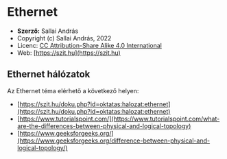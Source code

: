 # Ethernet

* **Szerző:** Sallai András
* Copyright (c) Sallai András, 2022
* Licenc: [CC Attribution-Share Alike 4.0 International](https://creativecommons.org/licenses/by-sa/4.0/)
* Web: [https://szit.hu](https://szit.hu)

## Ethernet hálózatok

Az Ethernet téma elérhető a következő helyen:

* [https://szit.hu/doku.php?id=oktatas:halozat:ethernet](https://szit.hu/doku.php?id=oktatas:halozat:ethernet)
* [https://www.tutorialspoint.com/](https://www.tutorialspoint.com/what-are-the-differences-between-physical-and-logical-topology)
* [https://www.geeksforgeeks.org/](https://www.geeksforgeeks.org/difference-between-physical-and-logical-topology/)
